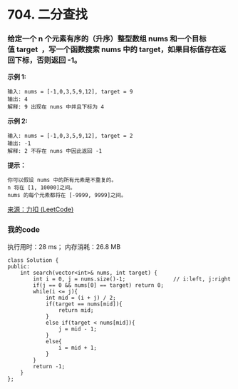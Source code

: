 # 704. 二分查找
### 给定一个 n 个元素有序的（升序）整型数组 nums 和一个目标值 target  ，写一个函数搜索 nums 中的 target，如果目标值存在返回下标，否则返回 -1。

**示例 1:**
```
输入: nums = [-1,0,3,5,9,12], target = 9
输出: 4
解释: 9 出现在 nums 中并且下标为 4
```

**示例 2:**
```
输入: nums = [-1,0,3,5,9,12], target = 2
输出: -1
解释: 2 不存在 nums 中因此返回 -1
```

**提示：**
```
你可以假设 nums 中的所有元素是不重复的。
n 将在 [1, 10000]之间。
nums 的每个元素都将在 [-9999, 9999]之间。
```

[来源：力扣 (LeetCode)](https://leetcode-cn.com/problems/binary-search)

### 我的code
执行用时：28 ms； 内存消耗：26.8 MB
```
class Solution {
public:
    int search(vector<int>& nums, int target) {
        int i = 0, j = nums.size()-1;               // i:left, j:right
        if(j == 0 && nums[0] == target) return 0;
        while(i <= j){
            int mid = (i + j) / 2;
            if(target == nums[mid]){
                return mid;
            }
            else if(target < nums[mid]){
                j = mid - 1;
            }
            else{
                i = mid + 1;
            }
        }
        return -1;
    }
};
```



